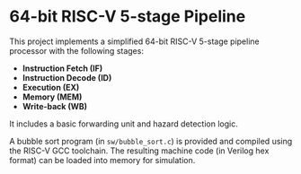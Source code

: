 # 64-bit RISC-V 5-stage Pipeline

This project implements a simplified 64-bit RISC-V 5-stage pipeline processor with the following stages:

- **Instruction Fetch (IF)**
- **Instruction Decode (ID)**
- **Execution (EX)**
- **Memory (MEM)**
- **Write-back (WB)**

It includes a basic forwarding unit and hazard detection logic.

A bubble sort program (in `sw/bubble_sort.c`) is provided and compiled using the RISC-V GCC toolchain. The resulting machine code (in Verilog hex format) can be loaded into memory for simulation.

